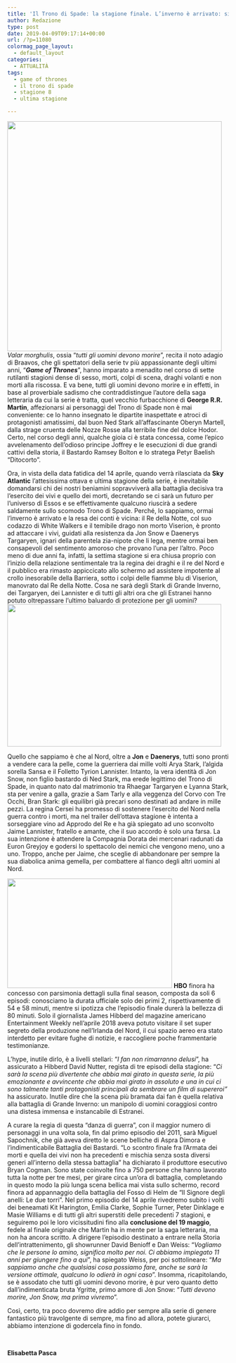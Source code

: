 ```yaml
---
title: 'Il Trono di Spade: la stagione finale. L’inverno è arrivato: siamo pronti?'
author: Redazione
type: post
date: 2019-04-09T09:17:14+00:00
url: /?p=11080
colormag_page_layout:
  - default_layout
categories:
  - ATTUALITÀ
tags:
  - game of thrones
  - il trono di spade
  - stagione 8
  - ultima stagione

---
```

<img decoding="async" loading="lazy" class="alignleft wp-image-11083 " src="https://progressonline.it/wp-content/uploads/2019/04/game-of-thrones-stagione-8-v1-581696-560x600.jpg" alt="" width="488" height="523" />_Valar morghulis_, ossia “_tutti gli uomini devono morire_”, recita il noto adagio di Braavos, che gli spettatori della serie tv più appassionante degli ultimi anni, “_**Game of Thrones**_”, hanno imparato a menadito nel corso di sette rutilanti stagioni dense di sesso, morti, colpi di scena, draghi volanti e non morti alla riscossa. E va bene, tutti gli uomini devono morire e in effetti, in base al proverbiale sadismo che contraddistingue l&#8217;autore della saga letteraria da cui la serie è tratta, quel vecchio furbacchione di **George R.R. Martin**, affezionarsi ai personaggi del Trono di Spade non è mai conveniente: ce lo hanno insegnato le dipartite inaspettate e atroci di protagonisti amatissimi, dal buon Ned Stark all&#8217;affascinante Oberyn Martell, dalla strage cruenta delle Nozze Rosse alla terribile fine del dolce Hodor. Certo, nel corso degli anni, qualche gioia ci è stata concessa, come l&#8217;epico avvelenamento dell&#8217;odioso principe Joffrey e le esecuzioni di due grandi cattivi della storia, il Bastardo Ramsey Bolton e lo stratega Petyr Baelish “Ditocorto”.

Ora, in vista della data fatidica del 14 aprile, quando verrà rilasciata da **Sky Atlantic** l&#8217;attesissima ottava e ultima stagione della serie, è inevitabile domandarsi chi dei nostri beniamini sopravviverà alla battaglia decisiva tra l&#8217;esercito dei vivi e quello dei morti, decretando se ci sarà un futuro per l&#8217;universo di Essos e se effettivamente qualcuno riuscirà a sedere saldamente sullo scomodo Trono di Spade. Perché, lo sappiamo, ormai l&#8217;inverno è arrivato e la resa dei conti è vicina: il Re della Notte, col suo codazzo di White Walkers e il temibile drago non morto Viserion, è pronto ad attaccare i vivi, guidati alla resistenza da Jon Snow e Daenerys Targaryen, ignari della parentela zia-nipote che li lega, mentre ormai ben consapevoli del sentimento amoroso che provano l&#8217;una per l&#8217;altro. Poco meno di due anni fa, infatti, la settima stagione si era chiusa proprio con l’inizio della relazione sentimentale tra la regina dei draghi e il re del Nord e il pubblico era rimasto appiccicato allo schermo ad assistere impotente al crollo inesorabile della Barriera, sotto i colpi delle fiamme blu di Viserion, manovrato dal Re della Notte. Cosa ne sarà degli Stark di Grande Inverno, dei Targaryen, dei Lannister e di tutti gli altri ora che gli Estranei hanno potuto oltrepassare l&#8217;ultimo baluardo di protezione per gli uomini?<img decoding="async" loading="lazy" class="alignright wp-image-11082 " src="https://progressonline.it/wp-content/uploads/2019/04/3506540-3497222-helensloan-hbo5-1024x680.jpg" alt="" width="487" height="324" />

Quello che sappiamo è che al Nord, oltre a **Jon** e **Daenerys**, tutti sono pronti a vendere cara la pelle, come la guerriera dai mille volti Arya Stark, l&#8217;algida sorella Sansa e il Folletto Tyrion Lannister. Intanto, la vera identità di Jon Snow, non figlio bastardo di Ned Stark, ma erede legittimo del Trono di Spade, in quanto nato dal matrimonio tra Rhaegar Targaryen e Lyanna Stark, sta per venire a galla, grazie a Sam Tarly e alla veggenza del Corvo con Tre Occhi, Bran Stark: gli equilibri già precari sono destinati ad andare in mille pezzi. La regina Cersei ha promesso di sostenere l&#8217;esercito del Nord nella guerra contro i morti, ma nel trailer dell&#8217;ottava stagione è intenta a sorseggiare vino ad Approdo del Re e ha già spiegato ad uno sconvolto Jaime Lannister, fratello e amante, che il suo accordo è solo una farsa. La sua intenzione è attendere la Compagnia Dorata dei mercenari radunati da Euron Greyjoy e godersi lo spettacolo dei nemici che vengono meno, uno a uno. Troppo, anche per Jaime, che sceglie di abbandonare per sempre la sua diabolica anima gemella, per combattere al fianco degli altri uomini al Nord.

<img decoding="async" loading="lazy" class="alignleft wp-image-11084 size-full" src="https://progressonline.it/wp-content/uploads/2019/04/got706-6_jpg_375x0_crop_q85.jpg" alt="" width="375" height="249" /> **HBO** finora ha concesso con parsimonia dettagli sulla final season, composta da soli 6 episodi: conosciamo la durata ufficiale solo dei primi 2, rispettivamente di 54 e 58 minuti, mentre si ipotizza che l&#8217;episodio finale durerà la bellezza di 80 minuti. Solo il giornalista James Hibberd del magazine americano Entertainment Weekly nell&#8217;aprile 2018 aveva potuto visitare il set super segreto della produzione nell&#8217;Irlanda del Nord, il cui spazio aereo era stato interdetto per evitare fughe di notizie, e raccogliere poche frammentarie testimonianze.

L&#8217;hype, inutile dirlo, è a livelli stellari: “_I fan non rimarranno delusi_”, ha assicurato a Hibberd David Nutter, regista di tre episodi della stagione: “_Ci sarà la scena più divertente che abbia mai girato in questa serie, la più emozionante e avvincente che abbia mai girato in assoluto e una in cui ci sono talmente tanti protagonisti principali da sembrare un film di supereroi”_ ha assicurato. Inutile dire che la scena più bramata dai fan è quella relativa alla battaglia di Grande Inverno: un manipolo di uomini coraggiosi contro una distesa immensa e instancabile di Estranei.

A curare la regia di questa “danza di guerra”, con il maggior numero di personaggi in una volta sola, fin dal primo episodio del 2011, sarà Miguel Sapochnik, che già aveva diretto le scene belliche di Aspra Dimora e l&#8217;indimenticabile Battaglia dei Bastardi. “Lo scontro finale fra l’Armata dei morti e quella dei vivi non ha precedenti e mischia senza sosta diversi generi all’interno della stessa battaglia” ha dichiarato il produttore esecutivo Bryan Cogman. Sono state coinvolte fino a 750 persone che hanno lavorato tutta la notte per tre mesi, per girare circa un&#8217;ora di battaglia, completando in questo modo la più lunga scena bellica mai vista sullo schermo, record finora ad appannaggio della battaglia del Fosso di Helm de “Il Signore degli anelli: Le due torri”. Nel primo episodio del 14 aprile rivedremo subito i volti dei beneamati Kit Harington, Emilia Clarke, Sophie Turner, Peter Dinklage e Masie Williams e di tutti gli altri superstiti delle precedenti 7 stagioni, e seguiremo poi le loro vicissitudini fino alla **conclusione del 19 maggio**, fedele al finale originale che Martin ha in mente per la saga letteraria, ma non ha ancora scritto. A dirigere l&#8217;episodio destinato a entrare nella Storia dell&#8217;intrattenimento, gli showrunner David Benioff e Dan Weiss: “_Vogliamo che le persone lo amino, significa molto per noi. Ci abbiamo impiegato 11 anni per giungere fino a qui_”, ha spiegato Weiss, per poi sottolineare: “_Ma sappiamo anche che qualsiasi cosa possiamo fare, anche se sarà la versione ottimale, qualcuno lo odierà in ogni caso_”. Insomma, ricapitolando, se è assodato che tutti gli uomini devono morire, è pur vero quanto detto dall&#8217;indimenticata bruta Ygritte, primo amore di Jon Snow: “_Tutti devono morire, Jon Snow, ma prima vivremo_”.

Così, certo, tra poco dovremo dire addio per sempre alla serie di genere fantastico più travolgente di sempre, ma fino ad allora, potete giurarci, abbiamo intenzione di godercela fino in fondo.

&nbsp;

**Elisabetta Pasca**